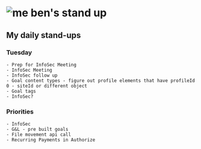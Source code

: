 # ![me](https://avatars2.githubusercontent.com/u/5232044?s=50&v=4) ben's stand up

## My daily stand-ups
    
### Tuesday
    
    - Prep for InfoSec Meeting
    - InfoSec Meeting
    - InfoSec follow up
    - Goal content types - figure out profile elements that have profileId 0 - siteId or different object
    - Goal tags
    - InfoSec?

### Priorities 
   
    - InfoSec
    - G&L - pre built goals
    - File movement api call
    - Recurring Payments in Authorize
